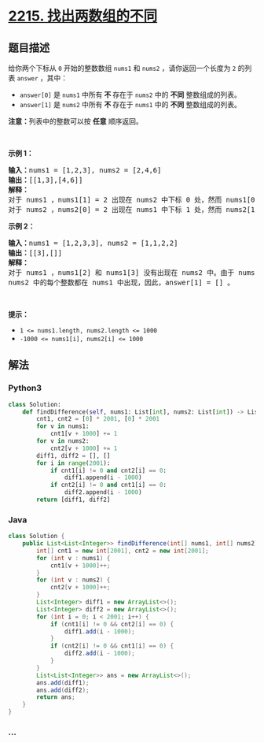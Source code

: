 # [2215. 找出两数组的不同](https://leetcode-cn.com/problems/find-the-difference-of-two-arrays)

## 题目描述

<!-- 这里写题目描述 -->

<p>给你两个下标从 <code>0</code> 开始的整数数组 <code>nums1</code> 和 <code>nums2</code> ，请你返回一个长度为 <code>2</code> 的列表 <code>answer</code> ，其中：</p>

<ul>
	<li><code>answer[0]</code> 是 <code>nums1</code> 中所有<strong> 不 </strong>存在于 <code>nums2</code> 中的 <strong>不同</strong> 整数组成的列表。</li>
	<li><code>answer[1]</code> 是 <code>nums2</code> 中所有<strong> 不 </strong>存在于 <code>nums1</code> 中的 <strong>不同</strong> 整数组成的列表。</li>
</ul>

<p><strong>注意：</strong>列表中的整数可以按 <strong>任意</strong> 顺序返回。</p>

<p>&nbsp;</p>

<p><strong>示例 1：</strong></p>

<pre>
<strong>输入：</strong>nums1 = [1,2,3], nums2 = [2,4,6]
<strong>输出：</strong>[[1,3],[4,6]]
<strong>解释：
</strong>对于 nums1 ，nums1[1] = 2 出现在 nums2 中下标 0 处，然而 nums1[0] = 1 和 nums1[2] = 3 没有出现在 nums2 中。因此，answer[0] = [1,3]。
对于 nums2 ，nums2[0] = 2 出现在 nums1 中下标 1 处，然而 nums2[1] = 4 和 nums2[2] = 6 没有出现在 nums2 中。因此，answer[1] = [4,6]。</pre>

<p><strong>示例 2：</strong></p>

<pre>
<strong>输入：</strong>nums1 = [1,2,3,3], nums2 = [1,1,2,2]
<strong>输出：</strong>[[3],[]]
<strong>解释：
</strong>对于 nums1 ，nums1[2] 和 nums1[3] 没有出现在 nums2 中。由于 nums1[2] == nums1[3] ，二者的值只需要在 answer[0] 中出现一次，故 answer[0] = [3]。
nums2 中的每个整数都在 nums1 中出现，因此，answer[1] = [] 。 
</pre>

<p>&nbsp;</p>

<p><strong>提示：</strong></p>

<ul>
	<li><code>1 &lt;= nums1.length, nums2.length &lt;= 1000</code></li>
	<li><code>-1000 &lt;= nums1[i], nums2[i] &lt;= 1000</code></li>
</ul>


## 解法

<!-- 这里可写通用的实现逻辑 -->

<!-- tabs:start -->

### **Python3**

<!-- 这里可写当前语言的特殊实现逻辑 -->

```python
class Solution:
    def findDifference(self, nums1: List[int], nums2: List[int]) -> List[List[int]]:
        cnt1, cnt2 = [0] * 2001, [0] * 2001
        for v in nums1:
            cnt1[v + 1000] += 1
        for v in nums2:
            cnt2[v + 1000] += 1
        diff1, diff2 = [], []
        for i in range(2001):
            if cnt1[i] != 0 and cnt2[i] == 0:
                diff1.append(i - 1000)
            if cnt2[i] != 0 and cnt1[i] == 0:
                diff2.append(i - 1000)
        return [diff1, diff2]
```

### **Java**

<!-- 这里可写当前语言的特殊实现逻辑 -->

```java
class Solution {
    public List<List<Integer>> findDifference(int[] nums1, int[] nums2) {
        int[] cnt1 = new int[2001], cnt2 = new int[2001];
        for (int v : nums1) {
            cnt1[v + 1000]++;
        }
        for (int v : nums2) {
            cnt2[v + 1000]++;
        }
        List<Integer> diff1 = new ArrayList<>();
        List<Integer> diff2 = new ArrayList<>();
        for (int i = 0; i < 2001; i++) {
            if (cnt1[i] != 0 && cnt2[i] == 0) {
                diff1.add(i - 1000);
            }
            if (cnt2[i] != 0 && cnt1[i] == 0) {
                diff2.add(i - 1000);
            }
        }
        List<List<Integer>> ans = new ArrayList<>();
        ans.add(diff1);
        ans.add(diff2);
        return ans;
    }
}
```

### **...**

```

```

<!-- tabs:end -->
